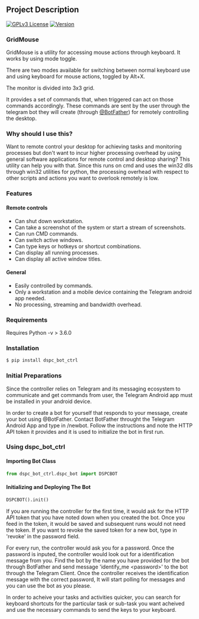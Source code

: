 ## Project Description

[![GPLv3 License](https://img.shields.io/badge/License-GPL%20v3-yellow.svg)](https://opensource.org/licenses/) [![Version](https://badge.fury.io/gh/tterb%2FHyde.svg)](https://badge.fury.io/gh/tterb%2FHyde)


### GridMouse

GridMouse is a utility for accessing mouse actions through keyboard. It works by using mode toggle.

There are two modes available for switching between normal keyboard use and using keyboard for mouse actions, toggled by Alt+X.

The monitor is divided into 3x3 grid.



It provides a set of commands that, when triggered can act on those commands accordingly. These commands are sent by the user through the telegram bot they will create (through [ @BotFather](https://telegram.me/BotFather)) for remotely controlling the desktop.

### Why should I use this?

Want to remote control your desktop for achieving tasks and monitoring processes but don't want to incur higher processing overhead by using general software applications for remote control and desktop sharing? This utility can help you with that. Since this runs on cmd and uses the win32 dlls through win32 utilities for python, the processing overhead with respect to other scripts and actions you want to overlook remotely is low.

### Features

#### Remote controls
* Can shut down workstation.
* Can take a screenshot of the system or start a stream of screenshots.
* Can run CMD commands.
* Can switch active windows.
* Can type keys or hotkeys or shortcut combinations.
* Can display all running processes.
* Can display all active window titles.

#### General

* Easily controlled by commands.
* Only a workstation and a mobile device containing the Telegram android app needed.
* No processing, streaming and bandwidth overhead. 

### Requirements

Requires Python -v > 3.6.0 

### Installation

```python
$ pip install dspc_bot_ctrl
```

### Initial Preparations


Since the controller relies on Telegram and its messaging ecosystem to communicate and get commands from user, the Telegram Android app must be installed in your android device.

In order to create a bot for yourself that responds to your message, create your bot using @BotFather. Contact BotFather throught the Telegram Android App and type in /newbot. Follow the instructions and note the HTTP API token it provides and it is used to initialize the bot in first run.


### Using dspc_bot_ctrl


#### Importing Bot Class
```python
from dspc_bot_ctrl.dspc_bot import DSPCBOT
```
#### Initializing and Deploying The Bot

```python
DSPCBOT().init()
```

If you are running the controller for the first time, it would ask for the HTTP API token that you have noted down when you created the bot. Once you feed in the token, it would be saved and subsequent runs would not need the token. If you want to revoke the saved token for a new bot, type in 'revoke' in the password field.

For every run, the controller would ask you for a password. Once the password is inputed, the controller would look out for a identification message from you. Find the bot by the name you have provided for the bot through BotFather and send message  'identify_me <password\>' to the bot through the Telegram Client. Once the controller receives the identification message with the correct password, It will start polling for messages and you can use the bot as you please.

In order to acheive your tasks and activities quicker, you can search for keyboard shortcuts for the particular task or sub-task you want acheived and use the necessary commands to send the keys to your keyboard.
